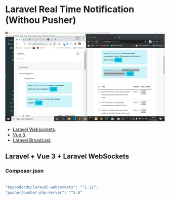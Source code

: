 # Laravel Real Time Notification (Withou Pusher)


![alt text](https://github.com/AjayYadavAi/laravel-real-time-notification/blob/main/notification-realtime.png?raw=true)

- [Laravel Websockets](https://beyondco.de/docs/laravel-websockets/getting-started/introduction).
- [Vue 3](https://v3.vuejs.org/).
- [Laravel Broadcast](https://laravel.com/docs/9.x/broadcasting).

 ## Laravel + Vue 3 + Laravel WebSockets
 
 ### Composer.json
 ```php 

"beyondcode/laravel-websockets": "^1.12",
"pusher/pusher-php-server": "^5.0"
 ```

